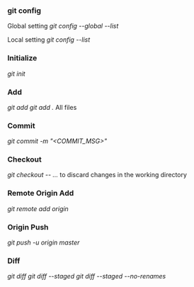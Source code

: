 ### git config
Global setting
*git config --global --list*

Local setting
*git config --list*

### Initialize 
*git init*

### Add
*git add <filename>*
*git add .*  All files

### Commit
*git commit -m "<COMMIT_MSG>"*

### Checkout 
*git checkout -- <file>...* to discard changes in the working directory

### Remote Origin Add
*git remote add origin <URL>*

###  Origin Push
*git push -u origin master*

### Diff
*git diff*
*git diff --staged*
*git diff --staged --no-renames*

